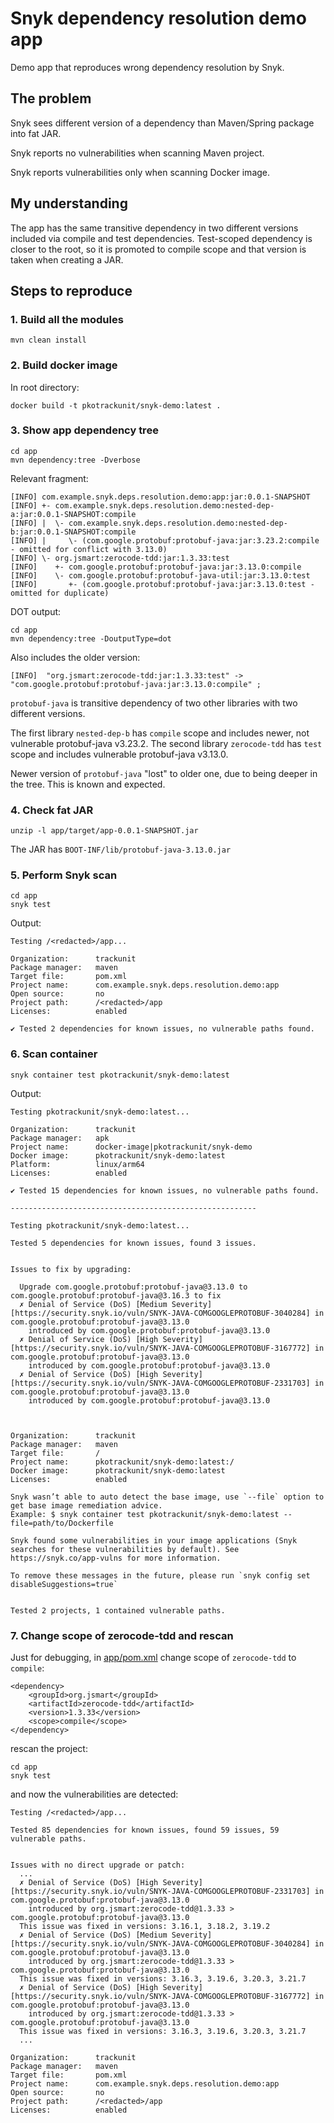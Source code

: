 # Snyk dependency resolution demo app

Demo app that reproduces wrong dependency resolution by Snyk.

## The problem

Snyk sees different version of a dependency than Maven/Spring package into fat JAR.

Snyk reports no vulnerabilities when scanning Maven project.

Snyk reports vulnerabilities only when scanning Docker image.

## My understanding

The app has the same transitive dependency in two different versions included via compile and test dependencies.
Test-scoped dependency is closer to the root, so it is promoted to compile scope and that version is taken when creating a JAR.

## Steps to reproduce

### 1. Build all the modules

```
mvn clean install
```

### 2. Build docker image

In root directory:

```
docker build -t pkotrackunit/snyk-demo:latest .
```

### 3. Show app dependency tree

```
cd app
mvn dependency:tree -Dverbose
```

Relevant fragment:

```
[INFO] com.example.snyk.deps.resolution.demo:app:jar:0.0.1-SNAPSHOT
[INFO] +- com.example.snyk.deps.resolution.demo:nested-dep-a:jar:0.0.1-SNAPSHOT:compile
[INFO] |  \- com.example.snyk.deps.resolution.demo:nested-dep-b:jar:0.0.1-SNAPSHOT:compile
[INFO] |     \- (com.google.protobuf:protobuf-java:jar:3.23.2:compile - omitted for conflict with 3.13.0)
[INFO] \- org.jsmart:zerocode-tdd:jar:1.3.33:test
[INFO]    +- com.google.protobuf:protobuf-java:jar:3.13.0:compile
[INFO]    \- com.google.protobuf:protobuf-java-util:jar:3.13.0:test
[INFO]       +- (com.google.protobuf:protobuf-java:jar:3.13.0:test - omitted for duplicate)
```

DOT output:

```
cd app
mvn dependency:tree -DoutputType=dot
```

Also includes the older version:

```
[INFO]  "org.jsmart:zerocode-tdd:jar:1.3.33:test" -> "com.google.protobuf:protobuf-java:jar:3.13.0:compile" ; 
```

`protobuf-java` is transitive dependency of two other libraries with two different versions.

The first library `nested-dep-b` has `compile` scope and includes newer, not vulnerable protobuf-java v3.23.2.
The second library `zerocode-tdd` has `test` scope and includes vulnerable protobuf-java v3.13.0.

Newer version of `protobuf-java` "lost" to older one, due to being deeper in the tree.
This is known and expected.

### 4. Check fat JAR

```
unzip -l app/target/app-0.0.1-SNAPSHOT.jar
```

The JAR has `BOOT-INF/lib/protobuf-java-3.13.0.jar`

### 5. Perform Snyk scan

```
cd app
snyk test
```

Output:

```
Testing /<redacted>/app...

Organization:      trackunit
Package manager:   maven
Target file:       pom.xml
Project name:      com.example.snyk.deps.resolution.demo:app
Open source:       no
Project path:      /<redacted>/app
Licenses:          enabled

✔ Tested 2 dependencies for known issues, no vulnerable paths found.
```

### 6. Scan container

```
snyk container test pkotrackunit/snyk-demo:latest
```

Output:

```
Testing pkotrackunit/snyk-demo:latest...

Organization:      trackunit
Package manager:   apk
Project name:      docker-image|pkotrackunit/snyk-demo
Docker image:      pkotrackunit/snyk-demo:latest
Platform:          linux/arm64
Licenses:          enabled

✔ Tested 15 dependencies for known issues, no vulnerable paths found.

-------------------------------------------------------

Testing pkotrackunit/snyk-demo:latest...

Tested 5 dependencies for known issues, found 3 issues.


Issues to fix by upgrading:

  Upgrade com.google.protobuf:protobuf-java@3.13.0 to com.google.protobuf:protobuf-java@3.16.3 to fix
  ✗ Denial of Service (DoS) [Medium Severity][https://security.snyk.io/vuln/SNYK-JAVA-COMGOOGLEPROTOBUF-3040284] in com.google.protobuf:protobuf-java@3.13.0
    introduced by com.google.protobuf:protobuf-java@3.13.0
  ✗ Denial of Service (DoS) [High Severity][https://security.snyk.io/vuln/SNYK-JAVA-COMGOOGLEPROTOBUF-3167772] in com.google.protobuf:protobuf-java@3.13.0
    introduced by com.google.protobuf:protobuf-java@3.13.0
  ✗ Denial of Service (DoS) [High Severity][https://security.snyk.io/vuln/SNYK-JAVA-COMGOOGLEPROTOBUF-2331703] in com.google.protobuf:protobuf-java@3.13.0
    introduced by com.google.protobuf:protobuf-java@3.13.0



Organization:      trackunit
Package manager:   maven
Target file:       /
Project name:      pkotrackunit/snyk-demo:latest:/
Docker image:      pkotrackunit/snyk-demo:latest
Licenses:          enabled

Snyk wasn’t able to auto detect the base image, use `--file` option to get base image remediation advice.
Example: $ snyk container test pkotrackunit/snyk-demo:latest --file=path/to/Dockerfile

Snyk found some vulnerabilities in your image applications (Snyk searches for these vulnerabilities by default). See https://snyk.co/app-vulns for more information.

To remove these messages in the future, please run `snyk config set disableSuggestions=true`


Tested 2 projects, 1 contained vulnerable paths.
```

### 7. Change scope of zerocode-tdd and rescan

Just for debugging, in [app/pom.xml](app/pom.xml) change scope of `zerocode-tdd` to `compile`:
```
<dependency>
    <groupId>org.jsmart</groupId>
    <artifactId>zerocode-tdd</artifactId>
    <version>1.3.33</version>
    <scope>compile</scope>
</dependency>
```

rescan the project:

```
cd app
snyk test
```

and now the vulnerabilities are detected:

```
Testing /<redacted>/app...

Tested 85 dependencies for known issues, found 59 issues, 59 vulnerable paths.


Issues with no direct upgrade or patch:
  ...
  ✗ Denial of Service (DoS) [High Severity][https://security.snyk.io/vuln/SNYK-JAVA-COMGOOGLEPROTOBUF-2331703] in com.google.protobuf:protobuf-java@3.13.0
    introduced by org.jsmart:zerocode-tdd@1.3.33 > com.google.protobuf:protobuf-java@3.13.0
  This issue was fixed in versions: 3.16.1, 3.18.2, 3.19.2
  ✗ Denial of Service (DoS) [Medium Severity][https://security.snyk.io/vuln/SNYK-JAVA-COMGOOGLEPROTOBUF-3040284] in com.google.protobuf:protobuf-java@3.13.0
    introduced by org.jsmart:zerocode-tdd@1.3.33 > com.google.protobuf:protobuf-java@3.13.0
  This issue was fixed in versions: 3.16.3, 3.19.6, 3.20.3, 3.21.7
  ✗ Denial of Service (DoS) [High Severity][https://security.snyk.io/vuln/SNYK-JAVA-COMGOOGLEPROTOBUF-3167772] in com.google.protobuf:protobuf-java@3.13.0
    introduced by org.jsmart:zerocode-tdd@1.3.33 > com.google.protobuf:protobuf-java@3.13.0
  This issue was fixed in versions: 3.16.3, 3.19.6, 3.20.3, 3.21.7
  ...

Organization:      trackunit
Package manager:   maven
Target file:       pom.xml
Project name:      com.example.snyk.deps.resolution.demo:app
Open source:       no
Project path:      /<redacted>/app
Licenses:          enabled
```
